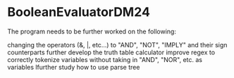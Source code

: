 # BooleanEvaluatorDM24

The program needs to be further worked on the following:

changing the operators (&, |, etc...) to "AND", "NOT", "IMPLY" and their sign counterparts
further develop the truth table calculator
improve regex to correctly tokenize variables without taking in "AND", "NOR", etc. as variables
lfurther study how to use parse tree
